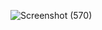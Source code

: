 ![Screenshot (570)](https://github.com/Yutsss/Tugas-Pemrograman-Web-4/assets/133854470/c0db4ee1-9c4f-4a07-bd62-f11bf5eddad6)
